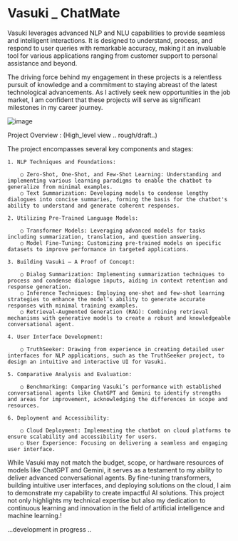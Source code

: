 # Vasuki _ ChatMate
Vasuki leverages advanced NLP and NLU capabilities to provide seamless and intelligent interactions. It is designed to understand, process, and respond to user queries with remarkable accuracy, making it an invaluable tool for various applications ranging from customer support to personal assistance and beyond.

The driving force behind my engagement in these projects is a relentless pursuit of knowledge and a commitment to staying abreast of the latest technological advancements. As I actively seek new opportunities in the job market, I am confident that these projects will serve as significant milestones in my career journey.

![image](https://github.com/AbhijithNidanakavi/Vasuki/assets/91921508/d9f5895f-00c3-48f1-8e38-cedf0f5d977c)

Project Overview : (High_level view .. rough/draft..)

The project encompasses several key components and stages:

	1. NLP Techniques and Foundations:
	
		○ Zero-Shot, One-Shot, and Few-Shot Learning: Understanding and implementing various learning paradigms to enable the chatbot to generalize from minimal examples.
		○ Text Summarization: Developing models to condense lengthy dialogues into concise summaries, forming the basis for the chatbot's ability to understand and generate coherent responses.
		
	2. Utilizing Pre-Trained Language Models:
	
		○ Transformer Models: Leveraging advanced models for tasks including summarization, translation, and question answering.
		○ Model Fine-Tuning: Customizing pre-trained models on specific datasets to improve performance in targeted applications.
		
	3. Building Vasuki – A Proof of Concept:
	
		○ Dialog Summarization: Implementing summarization techniques to process and condense dialogue inputs, aiding in context retention and response generation.
		○ Inference Techniques: Employing one-shot and few-shot learning strategies to enhance the model’s ability to generate accurate responses with minimal training examples.
		○ Retrieval-Augmented Generation (RAG): Combining retrieval mechanisms with generative models to create a robust and knowledgeable conversational agent.
		
	4. User Interface Development:
	
		○ TruthSeeker: Drawing from experience in creating detailed user interfaces for NLP applications, such as the TruthSeeker project, to design an intuitive and interactive UI for Vasuki.
		
	5. Comparative Analysis and Evaluation:
	
		○ Benchmarking: Comparing Vasuki’s performance with established conversational agents like ChatGPT and Gemini to identify strengths and areas for improvement, acknowledging the differences in scope and resources.
		
	6. Deployment and Accessibility:
	
		○ Cloud Deployment: Implementing the chatbot on cloud platforms to ensure scalability and accessibility for users.
		○ User Experience: Focusing on delivering a seamless and engaging user interface.


While Vasuki may not match the budget, scope, or hardware resources of models like ChatGPT and Gemini, it serves as a testament to my ability to deliver advanced conversational agents. By fine-tuning transformers, building intuitive user interfaces, and deploying solutions on the cloud, I aim to demonstrate my capability to create impactful AI solutions. This project not only highlights my technical expertise but also my dedication to continuous learning and innovation in the field of artificial intelligence and machine learning.!



...development in progress ..
